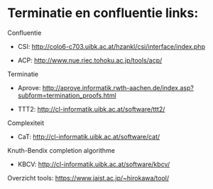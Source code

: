 # Terminatie en confluentie links:

Confluentie

- CSI: http://colo6-c703.uibk.ac.at/hzankl/csi/interface/index.php

- ACP: http://www.nue.riec.tohoku.ac.jp/tools/acp/ 

Terminatie 

- Aprove: http://aprove.informatik.rwth-aachen.de/index.asp?subform=termination_proofs.html

- TTT2: http://cl-informatik.uibk.ac.at/software/ttt2/ 

Complexiteit

- CaT: http://cl-informatik.uibk.ac.at/software/cat/

Knuth-Bendix completion algorithme

- KBCV: http://cl-informatik.uibk.ac.at/software/kbcv/

Overzicht tools: https://www.jaist.ac.jp/~hirokawa/tool/
